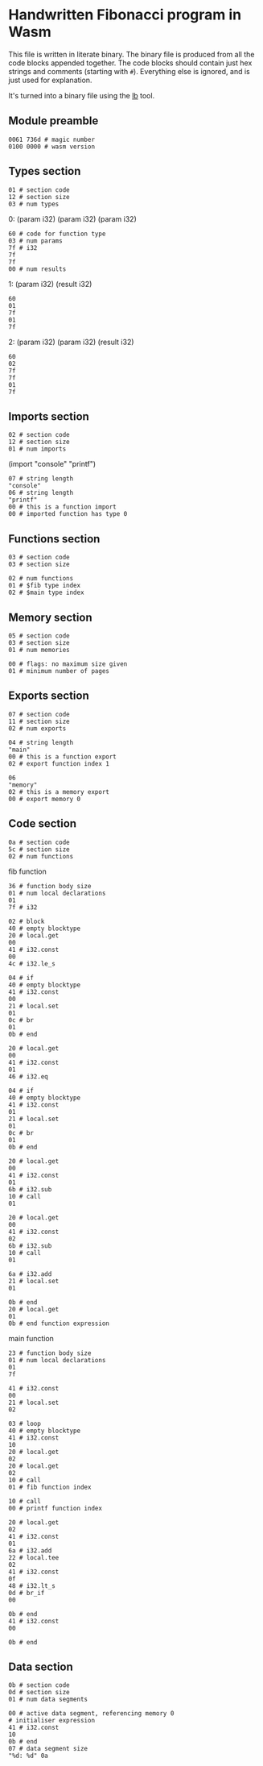 # Handwritten Fibonacci program in Wasm

This file is written in literate binary. The binary file is produced from all the code blocks appended together. The code blocks should contain just hex strings and comments (starting with `#`). Everything else is ignored, and is just used for explanation.

It's turned into a binary file using the [lb](https://github.com/marhop/literate-binary) tool.

## Module preamble

    0061 736d # magic number
    0100 0000 # wasm version

## Types section

    01 # section code
    12 # section size
    03 # num types

0: (param i32) (param i32) (param i32)

    60 # code for function type
    03 # num params
    7f # i32
    7f
    7f
    00 # num results

1: (param i32) (result i32)

    60
    01
    7f
    01
    7f

2: (param i32) (param i32) (result i32)

    60
    02
    7f
    7f
    01
    7f

## Imports section

    02 # section code
    12 # section size
    01 # num imports

(import "console" "printf")

    07 # string length
    "console"
    06 # string length
    "printf"
    00 # this is a function import
    00 # imported function has type 0

## Functions section

    03 # section code
    03 # section size

    02 # num functions
    01 # $fib type index
    02 # $main type index

## Memory section

    05 # section code
    03 # section size
    01 # num memories

    00 # flags: no maximum size given
    01 # minimum number of pages

## Exports section

    07 # section code
    11 # section size
    02 # num exports

    04 # string length
    "main"
    00 # this is a function export
    02 # export function index 1

    06
    "memory"
    02 # this is a memory export
    00 # export memory 0

## Code section

    0a # section code
    5c # section size
    02 # num functions

fib function

    36 # function body size
    01 # num local declarations
    01
    7f # i32

    02 # block
    40 # empty blocktype
    20 # local.get
    00
    41 # i32.const
    00
    4c # i32.le_s

    04 # if
    40 # empty blocktype
    41 # i32.const
    00
    21 # local.set
    01
    0c # br
    01
    0b # end

    20 # local.get
    00
    41 # i32.const
    01
    46 # i32.eq

    04 # if
    40 # empty blocktype
    41 # i32.const
    01
    21 # local.set
    01
    0c # br
    01
    0b # end

    20 # local.get
    00
    41 # i32.const
    01
    6b # i32.sub
    10 # call
    01

    20 # local.get
    00
    41 # i32.const
    02
    6b # i32.sub
    10 # call
    01

    6a # i32.add
    21 # local.set
    01

    0b # end
    20 # local.get
    01
    0b # end function expression

main function

    23 # function body size
    01 # num local declarations
    01
    7f

    41 # i32.const
    00
    21 # local.set
    02

    03 # loop
    40 # empty blocktype
    41 # i32.const
    10
    20 # local.get
    02
    20 # local.get
    02
    10 # call
    01 # fib function index

    10 # call
    00 # printf function index

    20 # local.get
    02
    41 # i32.const
    01
    6a # i32.add
    22 # local.tee
    02
    41 # i32.const
    0f
    48 # i32.lt_s
    0d # br_if
    00

    0b # end
    41 # i32.const
    00

    0b # end

## Data section

    0b # section code
    0d # section size
    01 # num data segments

    00 # active data segment, referencing memory 0
    # initialiser expression
    41 # i32.const
    10
    0b # end
    07 # data segment size
    "%d: %d" 0a
